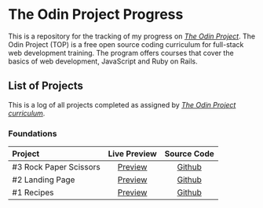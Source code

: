 # The Odin Project Progress

This is a repository for the tracking of my progress on [*The Odin Project*](https://www.theodinproject.com/dashboard). The Odin Project (TOP) is a free open source coding curriculum for full-stack web development training. The program offers courses that cover the basics of web development, JavaScript and Ruby on Rails.

## List of Projects

This is a log of all projects completed as assigned by [*The Odin Project curriculum*](https://www.theodinproject.com/dashboard).

### Foundations

| **Project** | **Live Preview** | **Source Code** |
| :------------ | :--------: | :---------: |
| #3 Rock Paper Scissors | [Preview](https://devvivan.github.io/rock-paper-scissors/) | [Github](https://github.com/DevVivan/rock-paper-scissors) |
| #2 Landing Page | [Preview](https://devvivan.github.io/landing-page/) | [Github](https://github.com/DevVivan/landing-page) |
| #1 Recipes | [Preview](https://devvivan.github.io/odin-recipes/) | [Github](https://github.com/DevVivan/odin-recipes) |

